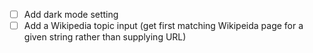 - [ ] Add dark mode setting
- [ ] Add a Wikipedia topic input (get first matching Wikipeida page for a given string rather than supplying URL)
